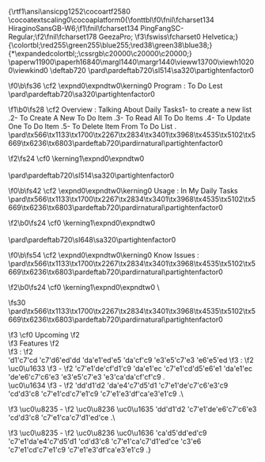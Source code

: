 {\rtf1\ansi\ansicpg1252\cocoartf2580
\cocoatextscaling0\cocoaplatform0{\fonttbl\f0\fnil\fcharset134 HiraginoSansGB-W6;\f1\fnil\fcharset134 PingFangSC-Regular;\f2\fnil\fcharset178 GeezaPro;
\f3\fswiss\fcharset0 Helvetica;}
{\colortbl;\red255\green255\blue255;\red38\green38\blue38;}
{\*\expandedcolortbl;;\cssrgb\c20000\c20000\c20000;}
\paperw11900\paperh16840\margl1440\margr1440\vieww13700\viewh10200\viewkind0
\deftab720
\pard\pardeftab720\sl514\sa320\partightenfactor0

\f0\b\fs36 \cf2 \expnd0\expndtw0\kerning0
Program : To Do Lest\
\pard\pardeftab720\sa320\partightenfactor0

\f1\b0\fs28 \cf2 Overview : Talking About Daily Tasks1- to create a new list .2- To Create A New To Do Item .3- To Read All To Do Items .4- To Update One To Do Item .5- To Delete Item From To Do List .\
\pard\tx566\tx1133\tx1700\tx2267\tx2834\tx3401\tx3968\tx4535\tx5102\tx5669\tx6236\tx6803\pardeftab720\pardirnatural\partightenfactor0

\f2\fs24 \cf0 \kerning1\expnd0\expndtw0 \
\
\pard\pardeftab720\sl514\sa320\partightenfactor0

\f0\b\fs42 \cf2 \expnd0\expndtw0\kerning0
Usage : In My Daily Tasks\
\pard\tx566\tx1133\tx1700\tx2267\tx2834\tx3401\tx3968\tx4535\tx5102\tx5669\tx6236\tx6803\pardeftab720\pardirnatural\partightenfactor0

\f2\b0\fs24 \cf0 \kerning1\expnd0\expndtw0 \
\
\pard\pardeftab720\sl648\sa320\partightenfactor0

\f0\b\fs54 \cf2 \expnd0\expndtw0\kerning0
Know Issues :\
\pard\tx566\tx1133\tx1700\tx2267\tx2834\tx3401\tx3968\tx4535\tx5102\tx5669\tx6236\tx6803\pardeftab720\pardirnatural\partightenfactor0

\f2\b0\fs24 \cf0 \kerning1\expnd0\expndtw0 \

\fs30 \
\pard\tx566\tx1133\tx1700\tx2267\tx2834\tx3401\tx3968\tx4535\tx5102\tx5669\tx6236\tx6803\pardeftab720\pardirnatural\partightenfactor0

\f3 \cf0 Upcoming
\f2  
\f3 Features
\f2  
\f3 :
\f2  \
\'d1\'c7\'cd \'c7\'d6\'ed\'dd \'da\'e1\'ed\'e5 \'da\'cf\'c9 \'e3\'e5\'c7\'e3 \'e6\'e5\'ed 
\f3 :
\f2 \
\uc0\u1633 
\f3 -
\f2  \'c7\'e1\'de\'cf\'d1\'c9 \'da\'e1\'ec \'c7\'e1\'cd\'d5\'e6\'e1 \'da\'e1\'ec  \'de\'e6\'c7\'c6\'e3 \'e3\'e5\'c7\'e3 \'e3\'ca\'da\'cf\'cf\'c9 .\
\uc0\u1634 
\f3 -
\f2  \'dd\'d1\'d2 \'da\'e4\'c7\'d5\'d1 \'c7\'e1\'de\'c7\'c6\'e3\'c9 \'cd\'d3\'c8 \'c7\'e1\'cd\'c7\'e1\'c9 \'c7\'e1\'e3\'df\'ca\'e3\'e1\'c9 .\

\f3 \uc0\u8235 -
\f2 \uc0\u8236 \uc0\u1635  \'dd\'d1\'d2 \'c7\'e1\'de\'e6\'c7\'c6\'e3 \'cd\'d3\'c8 \'c7\'e1\'ca\'c7\'d1\'ed\'ce .\

\f3 \uc0\u8235 -
\f2 \uc0\u8236 \uc0\u1636  \'ca\'d5\'dd\'ed\'c9 \'c7\'e1\'da\'e4\'c7\'d5\'d1 \'cd\'d3\'c8 \'c7\'e1\'ca\'c7\'d1\'ed\'ce \'c3\'e6 \'c7\'e1\'cd\'c7\'e1\'c9 \'c7\'e1\'e3\'df\'ca\'e3\'e1\'c9 .}